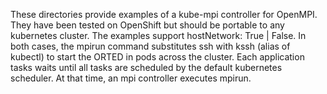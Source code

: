 These directories provide examples of a kube-mpi controller for OpenMPI. They have been tested on OpenShift but should be portable to any kubernetes cluster. The examples support hostNetwork: True | False. In both cases, the mpirun command substitutes ssh with kssh (alias of kubectl) to start the ORTED in pods across the cluster. Each application tasks waits until all tasks are scheduled by the default kubernetes scheduler. At that time, an mpi controller executes mpirun.
